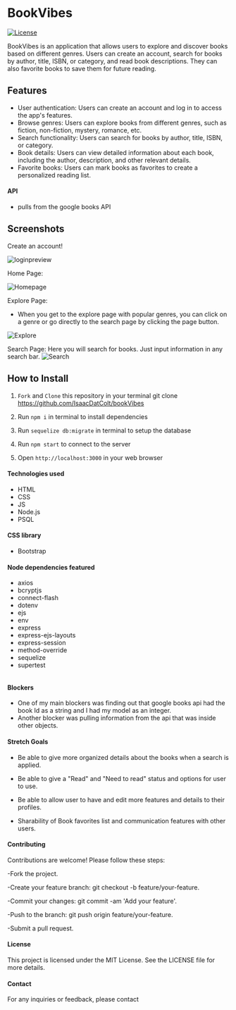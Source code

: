 # BookVibes

[![License](https://img.shields.io/badge/license-MIT-blue.svg)](LICENSE)

BookVibes is an application that allows users to explore and discover books based on different genres. Users can create an account, search for books by author, title, ISBN, or category, and read book descriptions. They can also favorite books to save them for future reading.

## Features

- User authentication: Users can create an account and log in to access the app's features.
- Browse genres: Users can explore books from different genres, such as fiction, non-fiction, mystery, romance, etc.
- Search functionality: Users can search for books by author, title, ISBN, or category.
- Book details: Users can view detailed information about each book, including the author, description, and other relevant details.
- Favorite books: Users can mark books as favorites to create a personalized reading list.

#### API
- pulls from the google books API

## Screenshots
Create an account!

![loginpreview](https://i.imgur.com/2Ucg3Hd.png)

Home Page:

![Homepage](https://i.imgur.com/3AHQEzC.png)

Explore Page: 
- When you get to the explore page with popular genres, you can click on a genre or go directly to the search page by clicking the page button. 

![Explore](https://i.imgur.com/1ydGbXa.png)

Search Page: Here you will search for books. Just input information in any search bar.
![Search](https://i.imgur.com/Y1ms0GA.png)


## How to Install
1. `Fork` and `Clone` this repository in your terminal
   git clone https://github.com/IsaacDatColt/bookVibes

2. Run `npm i` in terminal to install dependencies 
3. Run `sequelize db:migrate` in terminal to setup the database
4. Run `npm start` to connect to the server
5. Open `http://localhost:3000` in your web browser

#### Technologies used

- HTML
- CSS
- JS
- Node.js
- PSQL

#### CSS library
- Bootstrap

#### Node dependencies featured 

- axios
- bcryptjs
- connect-flash
- dotenv
- ejs
- env 
- express
- express-ejs-layouts
- express-session
- method-override
- sequelize 
- supertest


```

```


#### Blockers
- One of my main blockers was finding out that google books api had the book Id as a string and I had my model as an integer.
- Another blocker was pulling information from the api that was inside other objects.

#### Stretch Goals
- Be able to give more organized details about the books when a search is applied.

- Be able to give a "Read" and "Need to read" status and options for user to use.

- Be able to allow user to have and edit more features and details to their profiles.

- Sharability of Book favorites list and communication features with other users.

#### Contributing
Contributions are welcome! Please follow these steps:

-Fork the project.

-Create your feature branch: git checkout -b feature/your-feature.

-Commit your changes: git commit -am 'Add your feature'.

-Push to the branch: git push origin feature/your-feature.

-Submit a pull request.

#### License
This project is licensed under the MIT License. See the LICENSE file for more details.

#### Contact
For any inquiries or feedback, please contact

